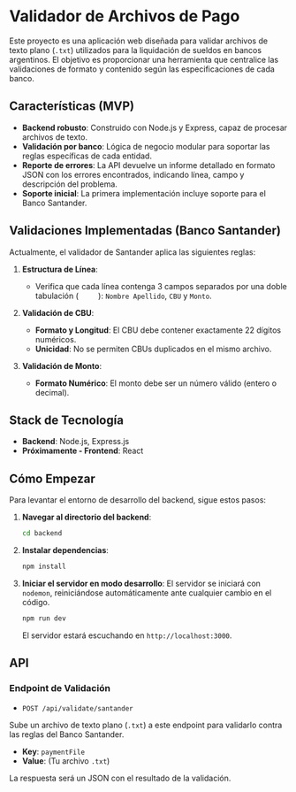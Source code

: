 # Validador de Archivos de Pago

Este proyecto es una aplicación web diseñada para validar archivos de texto plano (`.txt`) utilizados para la liquidación de sueldos en bancos argentinos. El objetivo es proporcionar una herramienta que centralice las validaciones de formato y contenido según las especificaciones de cada banco.

## Características (MVP)

- **Backend robusto**: Construido con Node.js y Express, capaz de procesar archivos de texto.
- **Validación por banco**: Lógica de negocio modular para soportar las reglas específicas de cada entidad.
- **Reporte de errores**: La API devuelve un informe detallado en formato JSON con los errores encontrados, indicando línea, campo y descripción del problema.
- **Soporte inicial**: La primera implementación incluye soporte para el Banco Santander.

## Validaciones Implementadas (Banco Santander)

Actualmente, el validador de Santander aplica las siguientes reglas:

1.  **Estructura de Línea**:
    -   Verifica que cada línea contenga 3 campos separados por una doble tabulación (`		`): `Nombre Apellido`, `CBU` y `Monto`.

2.  **Validación de CBU**:
    -   **Formato y Longitud**: El CBU debe contener exactamente 22 dígitos numéricos.
    -   **Unicidad**: No se permiten CBUs duplicados en el mismo archivo.

3.  **Validación de Monto**:
    -   **Formato Numérico**: El monto debe ser un número válido (entero o decimal).

## Stack de Tecnología

-   **Backend**: Node.js, Express.js
-   **Próximamente - Frontend**: React

## Cómo Empezar

Para levantar el entorno de desarrollo del backend, sigue estos pasos:

1.  **Navegar al directorio del backend**:
    ```bash
    cd backend
    ```

2.  **Instalar dependencias**:
    ```bash
    npm install
    ```

3.  **Iniciar el servidor en modo desarrollo**:
    El servidor se iniciará con `nodemon`, reiniciándose automáticamente ante cualquier cambio en el código.
    ```bash
    npm run dev
    ```
    El servidor estará escuchando en `http://localhost:3000`.

## API

### Endpoint de Validación

-   `POST /api/validate/santander`

Sube un archivo de texto plano (`.txt`) a este endpoint para validarlo contra las reglas del Banco Santander.

-   **Key**: `paymentFile`
-   **Value**: (Tu archivo `.txt`)

La respuesta será un JSON con el resultado de la validación.
